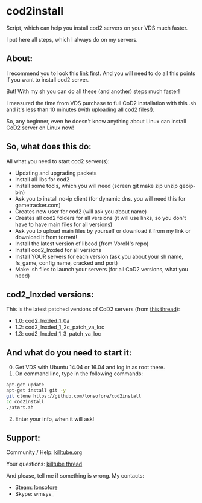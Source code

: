 # cod2install
Script, which can help you install cod2 servers on your VDS much faster.

I put here all steps, which I always do on my servers.


## About:
I recommend you to look this [link](https://killtube.org/showthread.php?2454-Work-in-progress-Setup-CoD2-on-your-ubuntu-14-04-server) first. 
And you will need to do all this points if you want to install cod2 server.

But! With my sh you can do all these (and another) steps much faster!

I measured the time from VDS purchase to full CoD2 installation with this .sh and it's less than 10 minutes (with uploading all cod2 files!).

So, any beginner, even he doesn't know anything about Linux can install CoD2 server on Linux now!


## So, what does this do:
All what you need to start cod2 server(s): 
- Updating and upgrading packets
- Install all libs for cod2
- Install some tools, which you will need (screen git make zip unzip geoip-bin)
- Ask you to install no-ip client (for dynamic dns. you will need this for gametracker.com)
- Creates new user for cod2 (will ask you about name)
- Creates all cod2 folders for all versions (it will use links, so you don't have to have main files for all versions)
- Ask you to upload main files by yourself or download it from my link or download it from torrent!
- Install the latest version of libcod (from VoroN's repo)
- Install cod2_lnxded for all versions
- Install YOUR servers for each version (ask you about your sh name, fs_game, config name, cracked and port)
- Make .sh files to launch your servers (for all CoD2 versions, what you need)


## cod2_lnxded versions:
This is the latest patched versions of CoD2 servers (from [this thread](https://killtube.org/showthread.php?1719-CoD2-Latest-cod2-linux-binaries-(1-0-1-2-1-3))):
- 1.0: cod2_lnxded_1_0a
- 1.2: cod2_lnxded_1_2c_patch_va_loc
- 1.3: cod2_lnxded_1_3_patch_va_loc


## And what do you need to start it:
0. Get VDS with Ubuntu 14.04 or 16.04 and log in as root there.
1. On command line, type in the following commands:
```sh
apt-get update
apt-get install git -y
git clone https://github.com/lonsofore/cod2install
cd cod2install
./start.sh
``` 
2. Enter your info, when it will ask!


## Support:
Community / Help: [killtube.org](http://killtube.org/forum.php)

Your questions: [killtube thread](https://killtube.org/showthread.php?2873-cod2install-Install-CoD2-on-your-VDS-much-faster!)

And please, tell me if something is wrong. My contacts:
- Steam: [lonsofore](http://steamcommunity.com/id/lonsofore/)
- Skype: wmsys_
